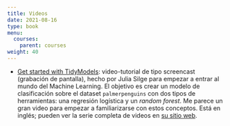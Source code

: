 ```yaml
---
title: Videos
date: 2021-08-16
type: book
menu:
  courses:
    parent: courses
weight: 40
---
```


-   [Get started with TidyModels](https://www.youtube.com/watch?v=z57i2GVcdww): video-tutorial de tipo screencast (grabación de pantalla), hecho por Julia Silge para empezar a entrar al mundo del Machine Learning. El objetivo es crear un modelo de clasificación sobre el dataset `palmerpenguins` con dos tipos de herramientas: una regresión logística y un <i>random forest</i>. Me parece un gran video para empezar a familiarizarse con estos conceptos. Está en inglés; pueden ver la serie completa de videos en [su sitio web](https://juliasilge.com/category/tidymodels/).

